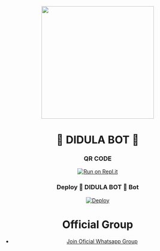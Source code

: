 <div align="center">

  <img src="https://i.ibb.co/JnwkfJP/logo-fc681ccd.png" width="300" height="300">

  <h1>💎 DIDULA BOT 💎</h1>



### QR CODE

[![Run on Repl.it](https://repl.it/badge/github/quiec/whatsasena)](https://replit.com/@BlackAmda/Queen-Amdi-QR-Code)
	
	
	
	
	
### Deploy 💎 DIDULA BOT 💎 Bot

[![Deploy](https://www.herokucdn.com/deploy/button.svg)](https://github.com/Its-meDidulaBot/-I-OT-1)



	
	
# Official Group

- [Join Oficial Whatsapp Group](https://chat.whatsapp.com/LWOdea4zvErAHkLNuAQkoP)

